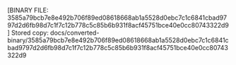 [BINARY FILE: 3585a79bcb7e8e492b706f89ed08618668ab1a5528d0ebc7c1c6841cbad9797d2d6fb98d7c1f7c12b778c5c85b6b931f8acf45751bce40e0cc80743322d9]
Stored copy: docs/converted-binary/3585a79bcb7e8e492b706f89ed08618668ab1a5528d0ebc7c1c6841cbad9797d2d6fb98d7c1f7c12b778c5c85b6b931f8acf45751bce40e0cc80743322d9
